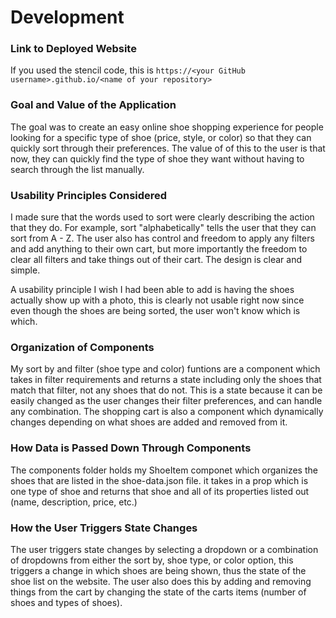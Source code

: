 # Development

### Link to Deployed Website
If you used the stencil code, this is `https://<your GitHub username>.github.io/<name of your repository>`

### Goal and Value of the Application
The goal was to create an easy online shoe shopping experience for people looking for a specific type of shoe (price, style, or color) so that they can quickly sort through their preferences. The value of of this to the user is that now, they can quickly find the type of shoe they want without having to search through the list manually.

### Usability Principles Considered
I made sure that the words used to sort were clearly describing the action that they do. For example, sort "alphabetically" tells the user that they can sort from A - Z. The user also has control and freedom to apply any filters and add anything to their own cart, but more importantly the freedom to clear all filters and take things out of their cart. The design is clear and simple. 

A usability principle I wish I had been able to add is having the shoes actually show up with a photo, this is clearly not usable right now since even though the shoes are being sorted, the user won't know which is which. 

### Organization of Components
My sort by and filter (shoe type and color) funtions are a component which takes in filter requirements and returns a state including only the shoes that match that filter, not any shoes that do not. This is a state because it can be easily changed as the user changes their filter preferences, and can handle any combination. The shopping cart is also a component which dynamically changes depending on what shoes are added and removed from it.

### How Data is Passed Down Through Components
The components folder holds my ShoeItem componet which organizes the shoes that are listed in the shoe-data.json file. it takes in a prop which is one type of shoe and returns that shoe and all of its properties listed out (name, description, price, etc.)

### How the User Triggers State Changes
The user triggers state changes by selecting a dropdown or a combination of dropdowns from either the sort by, shoe type, or color option, this triggers a change in which shoes are being shown, thus the state of the shoe list on the website. 
The user also does this by adding and removing things from the cart by changing the state of the carts items (number of shoes and types of shoes).

